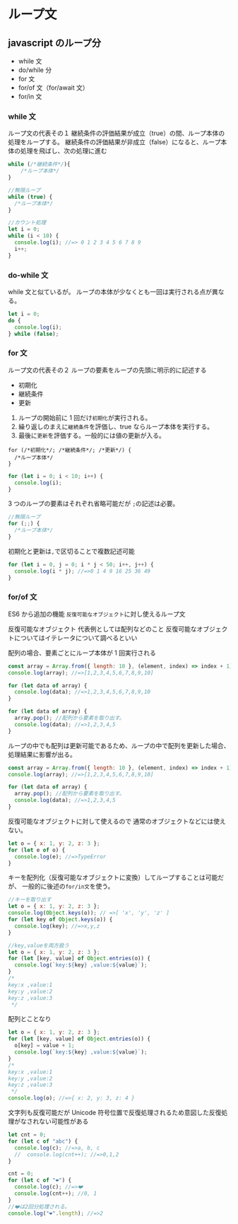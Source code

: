 # ループ文

## javascript のループ分

- while 文
- do/while 分
- for 文
- for/of 文（for/await 文）
- for/in 文

### while 文

ループ文の代表その１
継続条件の評価結果が成立（true）の間、ループ本体の処理をループする。
継続条件の評価結果が非成立（false）になると、ループ本体の処理を飛ばし、次の処理に進む

```javascript
while (/*継続条件*/){
    /*ループ本体*/
}
```

```javascript
//無限ループ
while (true) {
  /*ループ本体*/
}

//カウント処理
let i = 0;
while (i < 10) {
  console.log(i); //=> 0 1 2 3 4 5 6 7 8 9
  i++;
}
```

### do-while 文

while 文と似ているが。
ループの本体が少なくとも一回は実行される点が異なる。

```javascript
let i = 0;
do {
  console.log(i);
} while (false);
```

### for 文

ループ文の代表その２
ループの要素をループの先頭に明示的に記述する

- 初期化
- 継続条件
- 更新

1. ループの開始前に 1 回だけ`初期化`が実行される。
2. 繰り返しのまえに`継続条件`を評価し、true ならループ本体を実行する。
3. 最後に`更新`を評価する。一般的には値の更新が入る。

```
for (/*初期化*/; /*継続条件*/; /*更新*/) {
  /*ループ本体*/
}
```

```javascript
for (let i = 0; i < 10; i++) {
  console.log(i);
}
```

3 つのループの要素はそれぞれ省略可能だが
`;`の記述は必要。

```javascript
//無限ループ
for (;;) {
  /*ループ本体*/
}
```

初期化と更新は`,`で区切ることで複数記述可能

```javascript
for (let i = 0, j = 0; i * j < 50; i++, j++) {
  console.log(i * j); //=>0 1 4 9 16 25 36 49
}
```

### for/of 文

ES6 から追加の機能
`反復可能なオブジェクト`に対し使えるループ文

反復可能なオブジェクト
代表例としては配列などのこと
反復可能なオブジェクトについてはイテレータについて調べるといい

配列の場合、要素ごとにループ本体が 1 回実行される

```javascript
const array = Array.from({ length: 10 }, (element, index) => index + 1); //連番の配列を生成
console.log(array); //=>[1,2,3,4,5,6,7,8,9,10]

for (let data of array) {
  console.log(data); //=>1,2,3,4,5,6,7,8,9,10
}

for (let data of array) {
  array.pop(); //配列から要素を取り出す。
  console.log(data); //=>1,2,3,4,5
}
```

ループの中でも配列は更新可能であるため、ループの中で配列を更新した場合、
処理結果に影響が出る。

```javascript
const array = Array.from({ length: 10 }, (element, index) => index + 1); //連番の配列を生成
console.log(array); //=>[1,2,3,4,5,6,7,8,9,10]

for (let data of array) {
  array.pop(); //配列から要素を取り出す。
  console.log(data); //=>1,2,3,4,5
}
```

反復可能なオブジェクトに対して使えるので
通常のオブジェクトなどには使えない。

```javascript
let o = { x: 1, y: 2, z: 3 };
for (let e of o) {
  console.log(e); //=>TypeError
}
```

キーを配列化（反復可能なオブジェクトに変換）してループすることは可能だが、
一般的に後述の`for/in文`を使う。

```javascript
//キーを取り出す
let o = { x: 1, y: 2, z: 3 };
console.log(Object.keys(o)); // =>[ 'x', 'y', 'z' ]
for (let key of Object.keys(o)) {
  console.log(key); //=>x,y,z
}

//key,valueを両方扱う
let o = { x: 1, y: 2, z: 3 };
for (let [key, value] of Object.entries(o)) {
  console.log(`key:${key} ,value:${value}`);
}
/*
key:x ,value:1
key:y ,value:2
key:z ,value:3
 */
```

配列とことなり

```javascript
let o = { x: 1, y: 2, z: 3 };
for (let [key, value] of Object.entries(o)) {
  o[key] = value + 1;
  console.log(`key:${key} ,value:${value}`);
}
/*
key:x ,value:1
key:y ,value:2
key:z ,value:3
 */
console.log(o); //=>{ x: 2, y: 3, z: 4 }
```

文字列も反復可能だが Unicode 符号位置で反復処理されるため意図した反復処理がなされない可能性がある

```javascript
let cnt = 0;
for (let c of "abc") {
  console.log(c); //=>a, b, c
  //  console.log(cnt++); //=>0,1,2
}

cnt = 0;
for (let c of "❤️") {
  console.log(c); //=>❤️
  console.log(cnt++); //0, 1
}
//❤️は2回分処理される。
console.log("❤️".length); //=>2
```
